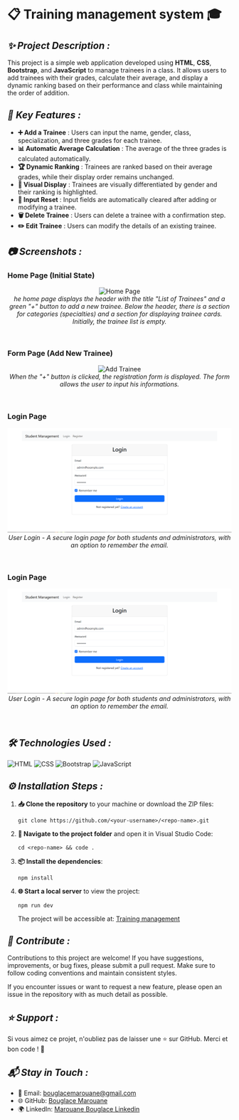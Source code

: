 # 📋 **Training management system** 🎓

## ***✨ Project Description :***
This project is a simple web application developed using **HTML**, **CSS**, **Bootstrap**, and **JavaScript** to manage trainees in a class. It allows users to add trainees with their grades, calculate their average, and display a dynamic ranking based on their performance and class while maintaining the order of addition.

## ***🔧 Key Features :***

- **➕ Add a Trainee** : Users can input the name, gender, class, specialization, and three grades for each trainee.
- **📊 Automatic Average Calculation** : The average of the three grades is calculated automatically.
- **🏆 Dynamic Ranking** : Trainees are ranked based on their average grades, while their display order remains unchanged.
- **🎨 Visual Display** : Trainees are visually differentiated by gender and their ranking is highlighted.
- **🧹 Input Reset** : Input fields are automatically cleared after adding or modifying a trainee.
- **🗑️ Delete Trainee** : Users can delete a trainee with a confirmation step.
- **✏️ Edit Trainee** : Users can modify the details of an existing trainee.

## ***📷 Screenshots :***

### Home Page (Initial State)
<p align="center">
  <img src="images/hoem_page.png" alt="Home Page" />
  <br>
  <em>he home page displays the header with the title "List of Trainees" and a green "+" button to add a new trainee. Below the header, there is a section for categories (specialties) and a section for displaying trainee cards. Initially, the trainee list is empty.</em>
</p><br>

### Form Page (Add New Trainee)
<p align="center">
  <img src="images/add_stg.png" alt="Add Trainee" />
  <br>
  <em>When the "+" button is clicked, the registration form is displayed. The form allows the user to input his informations.</em>
</p><br>

### Login Page
<p align="center">
  <img src="https://github.com/BouglaceMarouane/Student-Management-System/blob/4a10aa592089f7f4e8df72452946b8af28895d43/images/login.png" alt="image alt"/>
  <br>
  <em>User Login - A secure login page for both students and administrators, with an option to remember the email.</em>
</p><br>

### Login Page
<p align="center">
  <img src="https://github.com/BouglaceMarouane/Student-Management-System/blob/4a10aa592089f7f4e8df72452946b8af28895d43/images/login.png" alt="image alt"/>
  <br>
  <em>User Login - A secure login page for both students and administrators, with an option to remember the email.</em>
</p><br>

## ***🛠️ Technologies Used :***

![HTML](https://img.shields.io/badge/HTML-5-orange?logo=html5&logoColor=white) ![CSS](https://img.shields.io/badge/CSS-3-blue?logo=css3&logoColor=white) ![Bootstrap](https://img.shields.io/badge/Bootstrap-5-red?logo=Bootstrap&logoColor=white) ![JavaScript](https://img.shields.io/badge/JavaScript-ES6-green?logo=javascript&logoColor=white)

## ***⚙️ Installation Steps :***

1. **📥 Clone the repository** to your machine or download the ZIP files:
   ```
   git clone https://github.com/<your-username>/<repo-name>.git
   ```
2. **📂 Navigate to the project folder** and open it in Visual Studio Code:
   ```
   cd <repo-name> && code .
   ```

3. **📦 Install the dependencies**:
   ```
   npm install
   ```

4. **🌐 Start a local server** to view the project:
   ```
   npm run dev
   ```
   The project will be accessible at: [Training management](https://bouglacemarouane.github.io/trainee-hub/)

## ***🤝 Contribute :***

Contributions to this project are welcome! If you have suggestions, improvements, or bug fixes, please submit a pull request. Make sure to follow coding conventions and maintain consistent styles.

If you encounter issues or want to request a new feature, please open an issue in the repository with as much detail as possible.

## ***⭐ Support :***

Si vous aimez ce projet, n'oubliez pas de laisser une ⭐ sur GitHub. Merci et bon code ! 🚀

## ***📬 Stay in Touch :***

- 📧 Email: bouglacemarouane@gmail.com  
- 🌐 GitHub: [Bouglace Marouane](https://github.com/BouglaceMarouane)
- 🌍 LinkedIn: [Marouane Bouglace Linkedin](https://www.linkedin.com/in/marouane-bouglace-68b17333b/)

